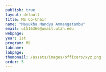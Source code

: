 ```yaml
---
publish: true
layout: default
title: MS Co-Chair
name: "Mayukha Mandya Ammangatambu"
email: u1516366@umail.utah.edu
webpage:
year: 1st
program: MS
labname:
labpage:
thumbnail: /assets/images/officers/xyz.png
order: 5
---
```

